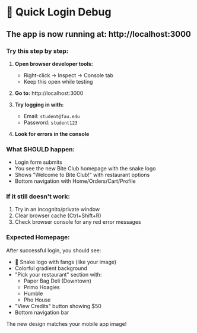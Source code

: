 # 🔧 Quick Login Debug

## The app is now running at: http://localhost:3000

### Try this step by step:

1. **Open browser developer tools:**
   - Right-click → Inspect → Console tab
   - Keep this open while testing

2. **Go to:** http://localhost:3000

3. **Try logging in with:**
   - Email: `student@fau.edu`
   - Password: `student123`

4. **Look for errors in the console**

### What SHOULD happen:
- Login form submits
- You see the new Bite Club homepage with the snake logo
- Shows "Welcome to Bite Club!" with restaurant options
- Bottom navigation with Home/Orders/Cart/Profile

### If it still doesn't work:
1. Try in an incognito/private window
2. Clear browser cache (Ctrl+Shift+R)
3. Check browser console for any red error messages

### Expected Homepage:
After successful login, you should see:
- 🐍 Snake logo with fangs (like your image)
- Colorful gradient background
- "Pick your restaurant" section with:
  - Paper Bag Deli (Downtown) 
  - Primo Hoagies
  - Humble
  - Pho House
- "View Credits" button showing $50
- Bottom navigation bar

The new design matches your mobile app image!